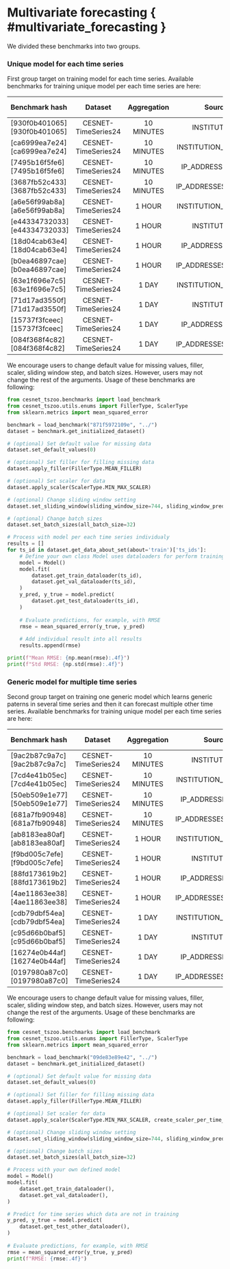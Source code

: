 # Multivariate forecasting { #multivariate_forecasting }

We divided these benchmarks into two groups.

### Unique model for each time series

First group target on training model for each time series. Available benchmarks for training unique model per each time series are here:

| Benchmark hash | Dataset | Aggregation | Source | Original paper |
|:-----------------|:-----------------:|:-----------------:|:-----------------:|:-----------------:|
[930f0b401065][930f0b401065] | CESNET-TimeSeries24 | 10 MINUTES | INSTITUTIONS | None |
[ca6999ea7e24][ca6999ea7e24] | CESNET-TimeSeries24 | 10 MINUTES | INSTITUTION_SUBNETS | None |
[7495b16f5fe6][7495b16f5fe6] | CESNET-TimeSeries24 | 10 MINUTES | IP_ADDRESSES_FULL | None |
[3687fb52c433][3687fb52c433] | CESNET-TimeSeries24 | 10 MINUTES | IP_ADDRESSES_SAMPLE | None |
[a6e56f99ab8a][a6e56f99ab8a] | CESNET-TimeSeries24 | 1 HOUR | INSTITUTION_SUBNETS | None |
[e44334732033][e44334732033] | CESNET-TimeSeries24 | 1 HOUR | INSTITUTIONS | None |
[18d04cab63e4][18d04cab63e4] | CESNET-TimeSeries24 | 1 HOUR | IP_ADDRESSES_FULL | None |
[b0ea46897cae][b0ea46897cae] | CESNET-TimeSeries24 | 1 HOUR | IP_ADDRESSES_SAMPLE | None |
[63e1f696e7c5][63e1f696e7c5] | CESNET-TimeSeries24 | 1 DAY | INSTITUTION_SUBNETS | None |
[71d17ad3550f][71d17ad3550f] | CESNET-TimeSeries24 | 1 DAY | INSTITUTIONS | None |
[15737f3fceec][15737f3fceec] | CESNET-TimeSeries24 | 1 DAY | IP_ADDRESSES_FULL | None |
[084f368f4c82][084f368f4c82] | CESNET-TimeSeries24 | 1 DAY | IP_ADDRESSES_SAMPLE | None |

We encourage users to change default value for missing values, filler, scaler, sliding window step,  and batch sizes. However, users may not change the rest of the arguments. Usage of these benchmarks are following:

```python
from cesnet_tszoo.benchmarks import load_benchmark
from cesnet_tszoo.utils.enums import FillerType, ScalerType
from sklearn.metrics import mean_squared_error

benchmark = load_benchmark("871f5972109e", "../")
dataset = benchmark.get_initialized_dataset()

# (optional) Set default value for missing data 
dataset.set_default_values(0)

# (optional) Set filler for filling missing data 
dataset.apply_filler(FillerType.MEAN_FILLER)

# (optional) Set scaler for data
dataset.apply_scaler(ScalerType.MIN_MAX_SCALER)

# (optional) Change sliding window setting
dataset.set_sliding_window(sliding_window_size=744, sliding_window_prediction_size=24, sliding_window_step=1, set_shared_size=744)

# (optional) Change batch sizes
dataset.set_batch_sizes(all_batch_size=32)

# Process with model per each time series individualy 
results = []
for ts_id in dataset.get_data_about_set(about='train')['ts_ids']:
    # Define your own class Model uses dataloaders for perform training and prediction
    model = Model()
    model.fit(
        dataset.get_train_dataloader(ts_id), 
        dataset.get_val_dataloader(ts_id),
    )
    y_pred, y_true = model.predict(
        dataset.get_test_dataloader(ts_id), 
    )
    
    # Evaluate predictions, for example, with RMSE
    rmse = mean_squared_error(y_true, y_pred)
    
    # Add individual result into all results
    results.append(rmse)

print(f"Mean RMSE: {np.mean(rmse):.4f}")
print(f"Std RMSE: {np.std(rmse):.4f}")
```

### Generic model for multiple time series

Second group target on training one generic model which learns generic paterns in several time series and then it can forecast multiple other time series. Available benchmarks for training unique model per each time series are here:

| Benchmark hash | Dataset | Aggregation | Source | Original paper |
|:-----------------|:-----------------:|:-----------------:|:-----------------:|:-----------------:|
[9ac2b87c9a7c][9ac2b87c9a7c] | CESNET-TimeSeries24 | 10 MINUTES | INSTITUTIONS | None |
[7cd4e41b05ec][7cd4e41b05ec] | CESNET-TimeSeries24 | 10 MINUTES | INSTITUTION_SUBNETS | None |
[50eb509e1e77][50eb509e1e77] | CESNET-TimeSeries24 | 10 MINUTES | IP_ADDRESSES_FULL | None |
[681a7fb90948][681a7fb90948] | CESNET-TimeSeries24 | 10 MINUTES | IP_ADDRESSES_SAMPLE | None |
[ab8183ea80af][ab8183ea80af] | CESNET-TimeSeries24 | 1 HOUR | INSTITUTION_SUBNETS | None |
[f9bd005c7efe][f9bd005c7efe] | CESNET-TimeSeries24 | 1 HOUR | INSTITUTIONS | None |
[88fd173619b2][88fd173619b2] | CESNET-TimeSeries24 | 1 HOUR | IP_ADDRESSES_FULL | None |
[4ae11863ee38][4ae11863ee38] | CESNET-TimeSeries24 | 1 HOUR | IP_ADDRESSES_SAMPLE | None |
[cdb79dbf54ea][cdb79dbf54ea] | CESNET-TimeSeries24 | 1 DAY | INSTITUTION_SUBNETS | None |
[c95d66b0baf5][c95d66b0baf5] | CESNET-TimeSeries24 | 1 DAY | INSTITUTIONS | None |
[16274e0b44af][16274e0b44af] | CESNET-TimeSeries24 | 1 DAY | IP_ADDRESSES_FULL | None |
[0197980a87c0][0197980a87c0] | CESNET-TimeSeries24 | 1 DAY | IP_ADDRESSES_SAMPLE | None |

We encourage users to change default value for missing values, filler, scaler, sliding window step,  and batch sizes. However, users may not change the rest of the arguments. Usage of these benchmarks are following:

```python
from cesnet_tszoo.benchmarks import load_benchmark
from cesnet_tszoo.utils.enums import FillerType, ScalerType
from sklearn.metrics import mean_squared_error

benchmark = load_benchmark("09de83e89e42", "../")
dataset = benchmark.get_initialized_dataset()

# (optional) Set default value for missing data 
dataset.set_default_values(0)

# (optional) Set filler for filling missing data 
dataset.apply_filler(FillerType.MEAN_FILLER)

# (optional) Set scaler for data
dataset.apply_scaler(ScalerType.MIN_MAX_SCALER, create_scaler_per_time_series=False)

# (optional) Change sliding window setting
dataset.set_sliding_window(sliding_window_size=744, sliding_window_prediction_size=24, sliding_window_step=1, set_shared_size=744)

# (optional) Change batch sizes
dataset.set_batch_sizes(all_batch_size=32)

# Process with your own defined model
model = Model()
model.fit(
    dataset.get_train_dataloader(), 
    dataset.get_val_dataloader(),
)

# Predict for time series which data are not in training
y_pred, y_true = model.predict(
    dataset.get_test_other_dataloader(), 
)
    
# Evaluate predictions, for example, with RMSE
rmse = mean_squared_error(y_true, y_pred)
print(f"RMSE: {rmse:.4f}")
```
